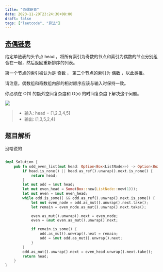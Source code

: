 ```yaml
---
title: "奇偶链表"
date: 2023-11-20T23:24:30+08:00
draft: false
tags: ["leetcode", "算法"]
---
```


## [奇偶链表](https://leetcode.cn/problems/odd-even-linked-list/)

给定单链表的头节点 head ，将所有索引为奇数的节点和索引为偶数的节点分别组合在一起，然后返回重新排序的列表。

第一个节点的索引被认为是 奇数 ， 第二个节点的索引为 偶数 ，以此类推。

请注意，偶数组和奇数组内部的相对顺序应该与输入时保持一致。

你必须在 O(1) 的额外空间复杂度和 O(n) 的时间复杂度下解决这个问题。

![](https://assets.leetcode.com/uploads/2021/03/10/oddeven-linked-list.jpg)

>- 输入: head = [1,2,3,4,5]
>- 输出: [1,3,5,2,4]

## 题目解析

没啥说的
```rust

impl Solution {
    pub fn odd_even_list(mut head: Option<Box<ListNode>>) -> Option<Box<ListNode>> {
        if head.is_none() || head.as_ref().unwrap().next.is_none() {
            return head;
        }
        let mut odd = &mut head;
        let mut even_head = Some(Box::new(ListNode::new(1)));
        let mut even = &mut even_head;
        while odd.is_some() && odd.as_ref().unwrap().next.is_some() {
            let mut even_node = odd.as_mut().unwrap().next.take();
            let remain = even_node.as_mut().unwrap().next.take();

            even.as_mut().unwrap().next = even_node;
            even = &mut even.as_mut().unwrap().next;

            if remain.is_some() {
                odd.as_mut().unwrap().next = remain;
                odd = &mut odd.as_mut().unwrap().next;
            }
        }
        odd.as_mut().unwrap().next = even_head.unwrap().next.take();
        return head;
    }
}
```
